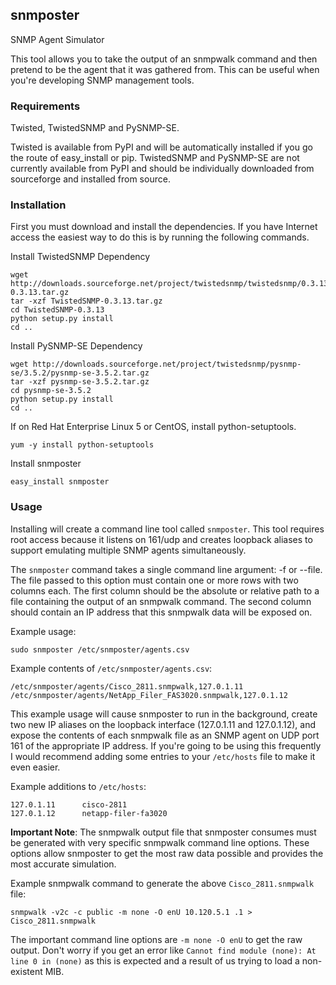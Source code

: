 ## snmposter
SNMP Agent Simulator

This tool allows you to take the output of an snmpwalk command and then pretend
to be the agent that it was gathered from. This can be useful when you're
developing SNMP management tools.

### Requirements
Twisted, TwistedSNMP and PySNMP-SE.

Twisted is available from PyPI and will be automatically installed if you go
the route of easy_install or pip. TwistedSNMP and PySNMP-SE are not currently
available from PyPI and should be individually downloaded from sourceforge
and installed from source.

### Installation
First you must download and install the dependencies. If you have Internet
access the easiest way to do this is by running the following commands.

Install TwistedSNMP Dependency

    wget http://downloads.sourceforge.net/project/twistedsnmp/twistedsnmp/0.3.13/TwistedSNMP-0.3.13.tar.gz
    tar -xzf TwistedSNMP-0.3.13.tar.gz
    cd TwistedSNMP-0.3.13
    python setup.py install
    cd ..

Install PySNMP-SE Dependency

    wget http://downloads.sourceforge.net/project/twistedsnmp/pysnmp-se/3.5.2/pysnmp-se-3.5.2.tar.gz
    tar -xzf pysnmp-se-3.5.2.tar.gz
    cd pysnmp-se-3.5.2
    python setup.py install
    cd ..

If on Red Hat Enterprise Linux 5 or CentOS, install python-setuptools.

    yum -y install python-setuptools

Install snmposter

    easy_install snmposter

### Usage
Installing will create a command line tool called `snmposter`. This tool
requires root access because it listens on 161/udp and creates loopback aliases
to support emulating multiple SNMP agents simultaneously.

The `snmposter` command takes a single command line argument: -f or --file.
The file passed to this option must contain one or more rows with two columns
each. The first column should be the absolute or relative path to a file
containing the output of an snmpwalk command. The second column should contain
an IP address that this snmpwalk data will be exposed on.

Example usage:

    sudo snmposter /etc/snmposter/agents.csv

Example contents of `/etc/snmposter/agents.csv`:

    /etc/snmposter/agents/Cisco_2811.snmpwalk,127.0.1.11
    /etc/snmposter/agents/NetApp_Filer_FAS3020.snmpwalk,127.0.1.12

This example usage will cause snmposter to run in the background, create two
new IP aliases on the loopback interface (127.0.1.11 and 127.0.1.12), and
expose the contents of each snmpwalk file as an SNMP agent on UDP port 161 of
the appropriate IP address. If you're going to be using this frequently I
would recommend adding some entries to your `/etc/hosts` file to make it even
easier.

Example additions to `/etc/hosts`:

    127.0.1.11      cisco-2811
    127.0.1.12      netapp-filer-fa3020


**Important Note**: The snmpwalk output file that snmposter consumes must be
generated with very specific snmpwalk command line options. These options allow
snmposter to get the most raw data possible and provides the most accurate
simulation.

Example snmpwalk command to generate the above `Cisco_2811.snmpwalk` file:

    snmpwalk -v2c -c public -m none -O enU 10.120.5.1 .1 > Cisco_2811.snmpwalk

The important command line options are `-m none -O enU` to get the raw output.
Don't worry if you get an error like `Cannot find module (none): At line 0 in
(none)` as this is expected and a result of us trying to load a non-existent
MIB.

